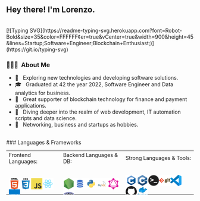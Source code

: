 <h2> Hey there! I'm Lorenzo.</h2>
<br>
[![Typing SVG](https://readme-typing-svg.herokuapp.com?font=Robot-Bold&size=35&color=FFFFFF&center=true&vCenter=true&width=900&height=45&lines=Startup;Software+Engineer;Blockchain+Enthusiast;)](https://git.io/typing-svg)
<h3> 👨🏻‍💻 &nbsp;About Me </h3>

- 🤔 &nbsp; Exploring new technologies and developing software solutions.
- 🎓 &nbsp; Graduated at 42 the year 2022, Software Engineer and Data analytics for business.
- 💼 &nbsp; Great supporter of blockchain technology for finance and payment applications.
- 💭 &nbsp; Diving deeper into the realm of web development, IT automation scripts and data science.
- 🍭 &nbsp; Networking, business and startups as hobbies.

<br>
### Languages & Frameworks
<table>
  <tr>
    <td>
Frontend Languages: <br><br>
<img align="left" style="position: relative; top: 20px;"alt="HTML5" width="30px" src="https://raw.githubusercontent.com/github/explore/80688e429a7d4ef2fca1e82350fe8e3517d3494d/topics/html/html.png" />
<img align="left" style="position: relative; top: 20px;"alt="CSS3" width="30px" src="https://raw.githubusercontent.com/github/explore/80688e429a7d4ef2fca1e82350fe8e3517d3494d/topics/css/css.png" />
<img align="left" style="position: relative; top: 20px;"alt="JavaScript" width="30px" src="https://raw.githubusercontent.com/github/explore/80688e429a7d4ef2fca1e82350fe8e3517d3494d/topics/javascript/javascript.png" />
<img align="left" style="position: relative; top: 20px;"alt="React" width="30px" src="https://raw.githubusercontent.com/github/explore/80688e429a7d4ef2fca1e82350fe8e3517d3494d/topics/react/react.png" />
<img align="left" style="position: relative; top: 20px;"alt="python" width="30px" src="https://raw.githubusercontent.com/github/explore/80688e429a7d4ef2fca1e82350fe8e3517d3494d/topics/typescript/typescript.png" />
<br><br>
    </td>
    <td>
Backend Languages & DB: <br><br>
<img align="left" style="position: relative; top: 20px;"alt="Node.js" width="30px" src="https://raw.githubusercontent.com/github/explore/80688e429a7d4ef2fca1e82350fe8e3517d3494d/topics/nodejs/nodejs.png" />
<img align="left" style="position: relative; top: 20px;"alt="SQL" width="30px" src="https://raw.githubusercontent.com/github/explore/80688e429a7d4ef2fca1e82350fe8e3517d3494d/topics/sql/sql.png" />
<img align="left" style="position: relative; top: 20px;"alt="terminal" width="30px" src="https://raw.githubusercontent.com/github/explore/80688e429a7d4ef2fca1e82350fe8e3517d3494d/topics/python/python.png" />
<img align="left" style="position: relative; top: 20px;"alt="MySQL" width="30px" src="https://raw.githubusercontent.com/github/explore/80688e429a7d4ef2fca1e82350fe8e3517d3494d/topics/mysql/mysql.png" />
<img align="left" style="position: relative; top: 20px;"alt="GraphQL" width="30px" src="https://raw.githubusercontent.com/github/explore/80688e429a7d4ef2fca1e82350fe8e3517d3494d/topics/graphql/graphql.png" />
<img align="left" style="position: relative; top: 20px;"alt="python" width="30px" src="https://raw.githubusercontent.com/github/explore/80688e429a7d4ef2fca1e82350fe8e3517d3494d/topics/php/php.png" />
<br><br>
    </td>
    <td>
Strong Languages & Tools: <br><br>
<img align="left" style="position: relative; top: 20px;"alt="python" width="30px" src="https://raw.githubusercontent.com/github/explore/80688e429a7d4ef2fca1e82350fe8e3517d3494d/topics/c/c.png" />
<img align="left" style="position: relative; top: 20px;"alt="python" width="30px" src="https://raw.githubusercontent.com/github/explore/80688e429a7d4ef2fca1e82350fe8e3517d3494d/topics/cpp/cpp.png" />
<img align="left" style="position: relative; top: 20px;"alt="github" width="30px" src="https://raw.githubusercontent.com/github/explore/80688e429a7d4ef2fca1e82350fe8e3517d3494d/topics/terminal/terminal.png" />
<img align="left" style="position: relative; top: 20px;"alt="Git" width="30px" src="https://raw.githubusercontent.com/github/explore/80688e429a7d4ef2fca1e82350fe8e3517d3494d/topics/git/git.png" />
<img align="left" style="position: relative; top: 20px;"alt="Visual Studio Code" width="30px" src="https://raw.githubusercontent.com/github/explore/80688e429a7d4ef2fca1e82350fe8e3517d3494d/topics/visual-studio-code/visual-studio-code.png" />
<img align="left" style="position: relative; top: 20px;"alt="GitHub" width="30px" src="https://raw.githubusercontent.com/github/explore/78df643247d429f6cc873026c0622819ad797942/topics/github/github.png" />
<img align="left" style="position: relative; top: 20px;"alt="GitHub" width="30px" src="https://raw.githubusercontent.com/github/explore/78df643247d429f6cc873026c0622819ad797942/topics/docker/docker.png" />
<br><br>
    </td>
  </tr>
  </table>
<br>
<br>

